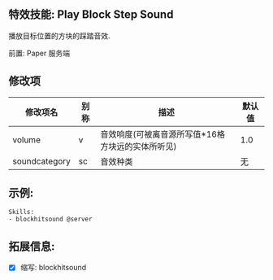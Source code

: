 特效技能: Play Block Step Sound
--------------------------

播放目标位置的方块的踩踏音效.  

前置: Paper 服务端

修改项
----------

| 修改项名 | 别称    | 描述                                                                                                    | 默认值 |
|-----------|------------|----------------------------------------------------------------------------------------------------------------|---------------|
| volume           | v     | 音效响度(可被离音源所写值*16格方块远的实体所听见) | 1.0            |
| soundcategory    | sc    | 音效种类 | 无     |

示例:
-----------

    Skills:
    - blockhitsound @server

拓展信息:
----------------------

- [x] 缩写: blockhitsound

```